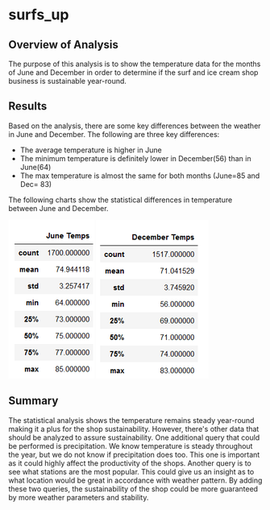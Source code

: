 # surfs_up

## Overview of Analysis
The purpose of this analysis is to show the temperature data for the months of June and December in order to determine if the surf and ice cream shop business is sustainable year-round. 

## Results
Based on the analysis, there are some key differences between the weather in June and December. The following are three key differences:
* The average temperature is higher in June
* The minimum temperature is definitely lower in December(56) than in June(64)
* The  max temperature is almost the same for both months (June=85 and Dec= 83)

The following charts show the statistical differences in temperature between June and December.

<img src="June_temps_stats.png"/> <img src="Dec_temps_stats.png"/>

## Summary
The statistical analysis shows the temperature remains steady year-round making it a plus for the shop sustainability. However, there's other data that should be analyzed to assure sustainability. One additional query that could be performed is precipitation. We know temperature is steady throughout the year, but we do not know if precipitation does too. This one is important as it could highly affect the productivity of the shops. Another query is to see what stations are the most popular. This could give us an insight as to what location would be great in accordance with weather pattern. By adding these two queries, the sustainability of the shop could be more guaranteed by more weather parameters and stability.
